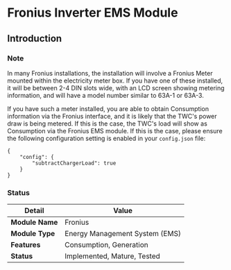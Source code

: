 # Fronius Inverter EMS Module

## Introduction

### Note

In many Fronius installations, the installation will involve a Fronius Meter mounted within the electricity meter box. If you have one of these installed, it will be between 2-4 DIN slots wide, with an LCD screen showing metering information, and will have a model number similar to 63A-1 or 63A-3.

If you have such a meter installed, you are able to obtain Consumption information via the Fronius interface, and it is likely that the TWC's power draw is being metered. If this is the case, the TWC's load will show as Consumption via the Fronius EMS module. If this is the case, please ensure the following configuration setting is enabled in your ```config.json``` file:

```
{
    "config": {
        "subtractChargerLoad": true
    }
}
```

### Status

| Detail          | Value                          |
| --------------- | ------------------------------ |
| **Module Name** | Fronius                        |
| **Module Type** | Energy Management System (EMS) |
| **Features**    | Consumption, Generation        |
| **Status**      | Implemented, Mature, Tested    |

